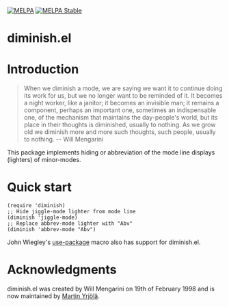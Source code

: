 [![MELPA](https://melpa.org/packages/diminish-badge.svg)](https://melpa.org/#/diminish)
[![MELPA Stable](http://stable.melpa.org/packages/diminish-badge.svg)](http://stable.melpa.org/#/diminish)

# diminish.el

Introduction
============

> When we diminish a mode, we are saying we want it to continue doing its
> work for us, but we no longer want to be reminded of it.  It becomes a
> night worker, like a janitor; it becomes an invisible man; it remains a
> component, perhaps an important one, sometimes an indispensable one, of
> the mechanism that maintains the day-people's world, but its place in
> their thoughts is diminished, usually to nothing.  As we grow old we
> diminish more and more such thoughts, such people, usually to nothing.
>  -- Will Mengarini

This package implements hiding or abbreviation of the mode line displays
(lighters) of minor-modes.

Quick start
===========

```emacs-lisp
(require 'diminish)
;; Hide jiggle-mode lighter from mode line
(diminish 'jiggle-mode)
;; Replace abbrev-mode lighter with "Abv"
(diminish 'abbrev-mode "Abv")
```

John Wiegley's
[use-package](https://github.com/jwiegley/use-package#diminishing-and-delighting-minor-modes)
macro also has support for diminish.el.

Acknowledgments
===============

diminish.el was created by Will Mengarini on 19th of February 1998 and is now
maintained by [Martin Yrjölä](https://github.com/myrjola).
